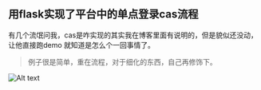 ##   用flask实现了平台中的单点登录cas流程

有几个流氓问我，cas是咋实现的其实我在博客里面有说明的，但是貌似还没动，让他直接跑demo
就知道是怎么个一回事情了。


>   例子很是简单，重在流程，对于细化的东西，自己再修饰下。  


![Alt text](tocas.jpg)
